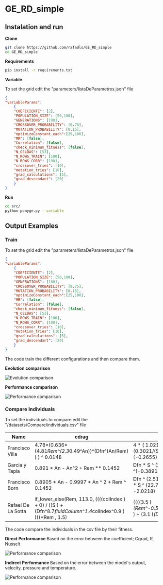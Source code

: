 # GE_RD_simple

## **Instalation and run**

**Clone**

```bash
git clone https://github.com/rafadls/GE_RD_simple
cd GE_RD_simple
```

**Requirements**

```bash
pip install -r requirements.txt
```

**Variable**


To set the grid edit the "parameters/listaDeParametros.json" file
```json
{
"variableParams": 
    {
    "COEFICIENTE": [2], 
    "POPULATION_SIZE": [50,100],
    "GENERATIONS": [100],
    "CROSSOVER_PROBABILITY": [0.75],
    "MUTATION_PROBABILITY": [0.15],
    "optimizeConstant_each":[25,100],
    "MR": [false],
    "Correlation": [false],
    "check_minimum_fitness": [false], 
    "N_CELDAS": [53],
    "N_ROWS_TRAIN": [100],
    "N_ROWS_CORR": [100],
    "crossover_tries": [10],
    "mutation_tries": [10],
    "grad_calculations": [5],
    "grad_descendant": [20]
    }
}
```

**Run**

```bash
cd src/
python ponyge.py --variable
```

## **Output Examples**

### Train
To set the grid edit the "parameters/listaDeParametros.json" file
```json
{
"variableParams": 
    {
    "COEFICIENTE": [2], 
    "POPULATION_SIZE": [50,100],
    "GENERATIONS": [100],
    "CROSSOVER_PROBABILITY": [0.75],
    "MUTATION_PROBABILITY": [0.15],
    "optimizeConstant_each":[25,100],
    "MR": [false],
    "Correlation": [false],
    "check_minimum_fitness": [false], 
    "N_CELDAS": [53],
    "N_ROWS_TRAIN": [100],
    "N_ROWS_CORR": [100],
    "crossover_tries": [10],
    "mutation_tries": [10],
    "grad_calculations": [5],
    "grad_descendant": [20]
    }
}
```
The code train the different configurations and then compare them.

**Evolution comparison**

![Evolution comparison](DEMO/evolution.png)

**Performance comparison**

![Performance comparison](DEMO/performance.png)

### Compare individuals
To set the individuals to compare edit the "/datasets/Compare/individuals.csv" file

|Name              |cdrag                                                                                                                    |ffactor                                                                                   |nusselt                                   |
|------------------|-------------------------------------------------------------------------------------------------------------------------|------------------------------------------------------------------------------------------|------------------------------------------|
|Francisco Villa   |4.78*(0.636*(4.81*Rem^(2.3*0.49^An))^(Dfn^(An/Rem) ) ) ^ 0.0148                                                     |4 * ( 1.021 * (9*S)^(2.81*S)^(-2) + (0.3021/(S^2))^2 - 0.6) * Rem ^ (-0.2655)        |Rem^0.677                                |
|Garcia y Tapia    |0.891 * An - An^2 + Rem ** 0.1452                                                                                       |Dfn * S ^ (24.5261 * Rem ^(-0.3891)-2)                                                  |2.0232 * Rem^0.5528                      |
|Francisco Born    |0.8905 * An - 0.9997 * An ^ 2 + Rem ^ 0.1452                                                                           |Dfn ^ (2.5175 * Rem ^ (-0.1006)) * S ^ (22.7098 * Rem ^ (-0.3774) -2.0218)            |1.9324 * Rem ^ 0.5577 + 1                |
|Rafael De La Sotta|if_lower_else(Rem, 113.0, ((((colIndex  )  + 0)     / ((S  )  + (Dfn^8.7*fluidColumn^1.4*colIndex^0.9 ) )))*Rem , 1.5)|((((3.5 )*(Rem^-0.5*Dfn^-1.9*S^-2.7*colIndex  ) + (3.1 )*(Dfn^-3.5*S^-1.0 ))  / (1)))|(0.14)*(Rem^(0.7438))*(Prandtl^(0.7068))|

The code compare the individuals in the csv file by their fitness. 

**Direct Performance**
Based on the error between the coefficient; Cgrad, ff, Nusselt

![Performance comparison](DEMO/coeficientes.png)

**Indirect Performance**
Based on the error between the model's output, velocity, pressure and temperature.  

![Performance comparison](DEMO/individuals_comparation_102_cells.png)

